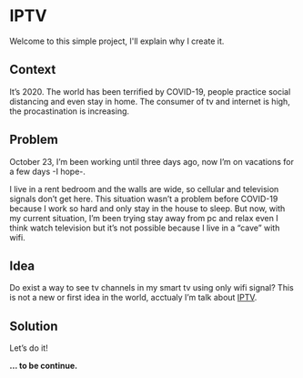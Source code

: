 # IPTV
Welcome to this simple project, I'll explain why I create it.

## Context
It’s 2020. The world has been terrified by COVID-19, people practice social distancing and even stay in home.
The consumer of tv and internet is high, the procastination is increasing.

## Problem
October 23, I’m been working until three days ago, now I’m on vacations for a few days -I hope-.

I live in a rent bedroom and the walls are wide, so cellular and television signals don’t get here. This situation wasn’t a problem before COVID-19 because I work so hard and only stay in the house to sleep. But now, with my current situation, I’m been trying stay away from pc and relax even I think watch television but it’s not possible because I live in a “cave” with wifi.

## Idea
Do exist a way to see tv channels in my smart tv using only wifi signal?
This is not a new or first idea in the world, acctualy I’m talk about [IPTV](https://en.wikipedia.org/wiki/Internet_Protocol_television).

## Solution
Let’s do it!

**... to be continue.**

